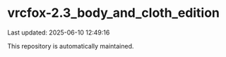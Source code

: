 # vrcfox-2.3_body_and_cloth_edition

Last updated: 2025-06-10 12:49:16

This repository is automatically maintained.
